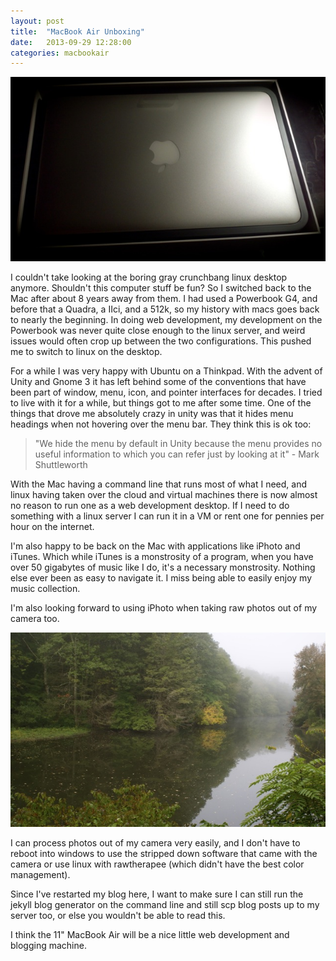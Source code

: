 ```yaml
---
layout: post
title:  "MacBook Air Unboxing"
date:   2013-09-29 12:28:00
categories: macbookair
---
```


![MacBook Air Unboxing](/assets/macbookair_unboxing.jpg)

I couldn't take looking at the boring gray crunchbang linux desktop anymore.  Shouldn't this computer stuff be fun?  So I switched back to the Mac after about 8 years away from them.  I had used a Powerbook G4, and before that a Quadra, a IIci, and a 512k, so my history with macs goes back to nearly the beginning.  In doing web development, my development on the Powerbook was never quite close enough to the linux server, and weird issues would often crop up between the two configurations.  This pushed me to switch to linux on the desktop.  

For a while I was very happy with Ubuntu on a Thinkpad.  With the advent of Unity and Gnome 3 it has left behind some of the conventions that have been part of window, menu, icon, and pointer interfaces for decades.  I tried to live with it for a while, but things got to me after some time.  One of the things that drove me absolutely crazy in unity was that it hides menu headings when not hovering over the menu bar.  They think this is ok too:

> "We hide the menu by default in Unity because the menu provides no useful information
> to which you can refer just by looking at it" - Mark Shuttleworth

With the Mac having a command line that runs most of what I need, and linux having taken over the cloud and virtual machines there is now almost no reason to run one as a web development desktop.  If I need to do something with a linux server I can run it in a VM or rent one for pennies per hour on the internet.

I'm also happy to be back on the Mac with applications like iPhoto and iTunes.  Which while iTunes is a monstrosity of a program, when you have over 50 gigabytes of music like I do, it's a  necessary monstrosity.  Nothing else ever been as easy to navigate it.  I miss being able to easily enjoy my music collection.

I'm also looking forward to using iPhoto when taking raw photos out of my camera too.

![Foggy River Morning](/assets/foggy_morning_14.jpg)

I can process photos out of my camera very easily, and I don't have to reboot into windows to use the stripped down software that came with the camera or use linux with rawtherapee (which didn't have the best color management). 

Since I've restarted my blog here, I want to make sure I can still run the jekyll blog generator on the command line and still scp blog posts up to my server too, or else you wouldn't be able to read this.

I think the 11" MacBook Air will be a nice little web development and blogging machine.




